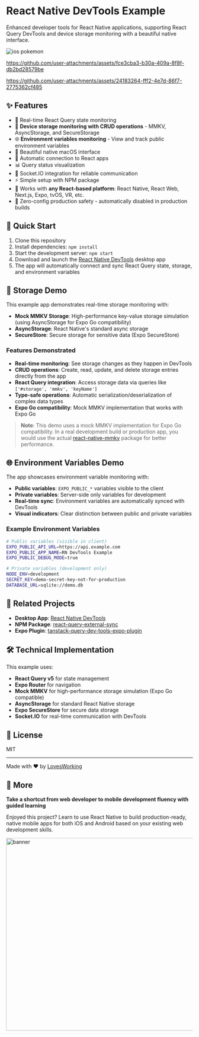 # React Native DevTools Example

Enhanced developer tools for React Native applications, supporting React Query DevTools and device storage monitoring with a beautiful native interface.

![ios pokemon](https://github.com/user-attachments/assets/25ffb38c-2e41-4aa9-a3c7-6f74383a75fc)

https://github.com/user-attachments/assets/fce3cba3-b30a-409a-8f8f-db2bd28579be


https://github.com/user-attachments/assets/24183264-fff2-4e7d-86f7-2775362cf485


## ✨ Features

- 🔄 Real-time React Query state monitoring
- 💾 **Device storage monitoring with CRUD operations** - MMKV, AsyncStorage, and SecureStorage
- 🌐 **Environment variables monitoring** - View and track public environment variables
- 🎨 Beautiful native macOS interface
- 🚀 Automatic connection to React apps
- 📊 Query status visualization
- 🔌 Socket.IO integration for reliable communication
- ⚡️ Simple setup with NPM package
- 📱 Works with **any React-based platform**: React Native, React Web, Next.js, Expo, tvOS, VR, etc.
- 🛑 Zero-config production safety - automatically disabled in production builds

## 🚀 Quick Start

1. Clone this repository
2. Install dependencies: `npm install`
3. Start the development server: `npm start`
4. Download and launch the [React Native DevTools](https://github.com/LovesWorking/rn-better-dev-tools) desktop app
5. The app will automatically connect and sync React Query state, storage, and environment variables

## 💾 Storage Demo

This example app demonstrates real-time storage monitoring with:

- **Mock MMKV Storage**: High-performance key-value storage simulation (using AsyncStorage for Expo Go compatibility)
- **AsyncStorage**: React Native's standard async storage
- **SecureStore**: Secure storage for sensitive data (Expo SecureStore)

### Features Demonstrated

- **Real-time monitoring**: See storage changes as they happen in DevTools
- **CRUD operations**: Create, read, update, and delete storage entries directly from the app
- **React Query integration**: Access storage data via queries like `['#storage', 'mmkv', 'keyName']`
- **Type-safe operations**: Automatic serialization/deserialization of complex data types
- **Expo Go compatibility**: Mock MMKV implementation that works with Expo Go

> **Note**: This demo uses a mock MMKV implementation for Expo Go compatibility. In a real development build or production app, you would use the actual [react-native-mmkv](https://github.com/mrousavy/react-native-mmkv) package for better performance.

## 🌐 Environment Variables Demo

The app showcases environment variable monitoring with:

- **Public variables**: `EXPO_PUBLIC_*` variables visible to the client
- **Private variables**: Server-side only variables for development
- **Real-time sync**: Environment variables are automatically synced with DevTools
- **Visual indicators**: Clear distinction between public and private variables

### Example Environment Variables

```bash
# Public variables (visible in client)
EXPO_PUBLIC_API_URL=https://api.example.com
EXPO_PUBLIC_APP_NAME=RN DevTools Example
EXPO_PUBLIC_DEBUG_MODE=true

# Private variables (development only)
NODE_ENV=development
SECRET_KEY=demo-secret-key-not-for-production
DATABASE_URL=sqlite://demo.db
```

## 📱 Related Projects

- **Desktop App**: [React Native DevTools](https://github.com/LovesWorking/rn-better-dev-tools)
- **NPM Package**: [react-query-external-sync](https://www.npmjs.com/package/react-query-external-sync)
- **Expo Plugin**: [tanstack-query-dev-tools-expo-plugin](https://github.com/LovesWorking/tanstack-query-dev-tools-expo-plugin)

## 🛠️ Technical Implementation

This example uses:

- **React Query v5** for state management
- **Expo Router** for navigation
- **Mock MMKV** for high-performance storage simulation (Expo Go compatible)
- **AsyncStorage** for standard React Native storage
- **Expo SecureStore** for secure data storage
- **Socket.IO** for real-time communication with DevTools

## 📄 License

MIT

---

Made with ❤️ by [LovesWorking](https://github.com/LovesWorking)



## 🚀 More

**Take a shortcut from web developer to mobile development fluency with guided learning**

Enjoyed this project? Learn to use React Native to build production-ready, native mobile apps for both iOS and Android based on your existing web development skills.

<img width="1800" height="520" alt="banner" src="https://github.com/user-attachments/assets/cdf63dea-464f-44fe-bed1-a517785bfd99" />
